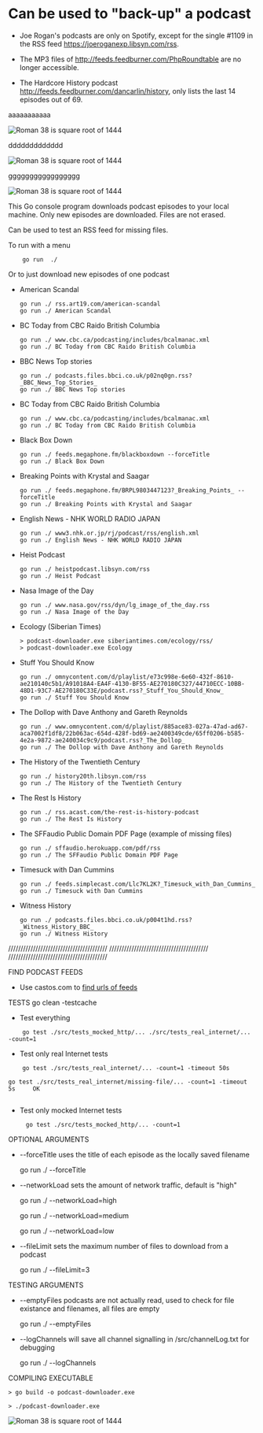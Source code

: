
# Can be used to "back-up" a podcast

  -  Joe Rogan's podcasts are only on Spotify, except for the single #1109 in the RSS feed https://joeroganexp.libsyn.com/rss.

  -  The MP3 files of http://feeds.feedburner.com/PhpRoundtable are no longer accessible.

  - The Hardcore History podcast http://feeds.feedburner.com/dancarlin/history, only lists the last 14 episodes out of 69.


aaaaaaaaaaa

![Roman 38 is square root of 1444](src/images/menu.png)

ddddddddddddd

![Roman 38 is square root of 1444](src/images/nasa-images.png)

ggggggggggggggggg

![Roman 38 is square root of 1444](src/images/nasa-rss.png)


This Go console program downloads podcast episodes to your local machine. 
Only new episodes are downloaded. Files are not erased. 


Can be used to test an RSS feed for missing files. 




To run with a menu
```
    go run  ./
```



Or to just download new episodes of one podcast


  - American Scandal
 
        go run ./ rss.art19.com/american-scandal
        go run ./ American Scandal


  - BC Today from CBC Raido British Columbia

        go run ./ www.cbc.ca/podcasting/includes/bcalmanac.xml
        go run ./ BC Today from CBC Raido British Columbia


  - BBC News Top stories

        go run ./ podcasts.files.bbci.co.uk/p02nq0gn.rss?_BBC_News_Top_Stories_
        go run ./ BBC News Top stories


  - BC Today from CBC Raido British Columbia

        go run ./ www.cbc.ca/podcasting/includes/bcalmanac.xml
        go run ./ BC Today from CBC Raido British Columbia


  - Black Box Down
    
        go run ./ feeds.megaphone.fm/blackboxdown --forceTitle
        go run ./ Black Box Down


 -  Breaking Points with Krystal and Saagar
     
        go run ./ feeds.megaphone.fm/BRPL9803447123?_Breaking_Points_ --forceTitle
        go run ./ Breaking Points with Krystal and Saagar


  - English News - NHK WORLD RADIO JAPAN

        go run ./ www3.nhk.or.jp/rj/podcast/rss/english.xml
        go run ./ English News - NHK WORLD RADIO JAPAN


  - Heist Podcast

        go run ./ heistpodcast.libsyn.com/rss
        go run ./ Heist Podcast


  - Nasa Image of the Day
  
        go run ./ www.nasa.gov/rss/dyn/lg_image_of_the_day.rss
        go run ./ Nasa Image of the Day


  - Ecology (Siberian Times)

        > podcast-downloader.exe siberiantimes.com/ecology/rss/
        > podcast-downloader.exe Ecology


  - Stuff You Should Know
      
        go run ./ omnycontent.com/d/playlist/e73c998e-6e60-432f-8610-ae210140c5b1/A91018A4-EA4F-4130-BF55-AE270180C327/44710ECC-10BB-48D1-93C7-AE270180C33E/podcast.rss?_Stuff_You_Should_Know_
        go run ./ Stuff You Should Know


  - The Dollop with Dave Anthony and Gareth Reynolds

        go run ./ www.omnycontent.com/d/playlist/885ace83-027a-47ad-ad67-aca7002f1df8/22b063ac-654d-428f-bd69-ae2400349cde/65ff0206-b585-4e2a-9872-ae240034c9c9/podcast.rss?_The_Dollop_
        go run ./ The Dollop with Dave Anthony and Gareth Reynolds


  - The History of the Twentieth Century

        go run ./ history20th.libsyn.com/rss
        go run ./ The History of the Twentieth Century


  - The Rest Is History 
      
        go run ./ rss.acast.com/the-rest-is-history-podcast
        go run ./ The Rest Is History


  - The SFFaudio Public Domain PDF Page (example of missing files)
        
        go run ./ sffaudio.herokuapp.com/pdf/rss
        go run ./ The SFFaudio Public Domain PDF Page


  - Timesuck with Dan Cummins

        go run ./ feeds.simplecast.com/Llc7KL2K?_Timesuck_with_Dan_Cummins_
        go run ./ Timesuck with Dan Cummins


  - Witness History
    
        go run ./ podcasts.files.bbci.co.uk/p004t1hd.rss?_Witness_History_BBC_ 
        go run ./ Witness History





////////////////////////////////////////
////////////////////////////////////////
////////////////////////////////////////

FIND PODCAST FEEDS
  - Use castos.com to <a href='https://castos.com/tools/find-podcast-rss-feed/'>find urls of feeds</a>

TESTS
    go clean -testcache 

  - Test everything
```
    go test ./src/tests_mocked_http/... ./src/tests_real_internet/... -count=1
```
  - Test only real Internet tests
```
    go test ./src/tests_real_internet/... -count=1 -timeout 50s     

go test ./src/tests_real_internet/missing-file/... -count=1 -timeout 5s     OK


```
  - Test only mocked Internet tests
```
     go test ./src/tests_mocked_http/... -count=1
```


OPTIONAL ARGUMENTS
  - --forceTitle uses the title of each episode as the locally saved filename

      go run ./ --forceTitle

  - --networkLoad sets the amount of network traffic, default is "high"
      
      go run ./ --networkLoad=high
      
      go run ./ --networkLoad=medium
      
      go run ./ --networkLoad=low 

  - --fileLimit sets the maximum number of files to download from a podcast
    
      go run ./ --fileLimit=3

TESTING ARGUMENTS      

  - --emptyFiles podcasts are not actually read, used to check for file existance and filenames, all files are empty
    
      go run ./ --emptyFiles

  - --logChannels will save all channel signalling in /src/channelLog.txt for debugging
    
      go run ./ --logChannels


COMPILING EXECUTABLE
    
    > go build -o podcast-downloader.exe

    > ./podcast-downloader.exe


 
![Roman 38 is square root of 1444](src/images/channels.png)







